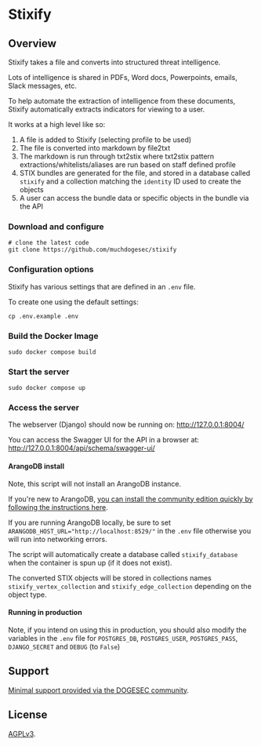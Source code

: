 # Stixify

## Overview

Stixify takes a file and converts into structured threat intelligence.

Lots of intelligence is shared in PDFs, Word docs, Powerpoints, emails, Slack messages, etc.

To help automate the extraction of intelligence from these documents, Stixify automatically extracts indicators for viewing to a user.

It works at a high level like so:

1. A file is added to Stixify (selecting profile to be used)
2. The file is converted into markdown by file2txt
3. The markdown is run through txt2stix where txt2stix pattern extractions/whitelists/aliases are run based on staff defined profile
4. STIX bundles are generated for the file, and stored in a database called `stixify` and a collection matching the `identity` ID used to create the objects
5. A user can access the bundle data or specific objects in the bundle via the API

### Download and configure

```shell
# clone the latest code
git clone https://github.com/muchdogesec/stixify
```

### Configuration options

Stixify has various settings that are defined in an `.env` file.

To create one using the default settings:

```shell
cp .env.example .env
```

### Build the Docker Image

```shell
sudo docker compose build
```

### Start the server

```shell
sudo docker compose up
```

### Access the server

The webserver (Django) should now be running on: http://127.0.0.1:8004/

You can access the Swagger UI for the API in a browser at: http://127.0.0.1:8004/api/schema/swagger-ui/

#### ArangoDB install

Note, this script will not install an ArangoDB instance.

If you're new to ArangoDB, [you can install the community edition quickly by following the instructions here](https://arangodb.com/community-server/).

If you are running ArangoDB locally, be sure to set `ARANGODB_HOST_URL="http://localhost:8529/"` in the `.env` file otherwise you will run into networking errors.

The script will automatically create a database called `stixify_database` when the container is spun up (if it does not exist).

The converted STIX objects will be stored in collections names `stixify_vertex_collection` and `stixify_edge_collection` depending on the object type.

#### Running in production

Note, if you intend on using this in production, you should also modify the variables in the `.env` file for `POSTGRES_DB`, `POSTGRES_USER`, `POSTGRES_PASS`, `DJANGO_SECRET` and `DEBUG` (to `False`)


## Support

[Minimal support provided via the DOGESEC community](https://community.dogesec.com/).

## License

[AGPLv3](/LICENSE).